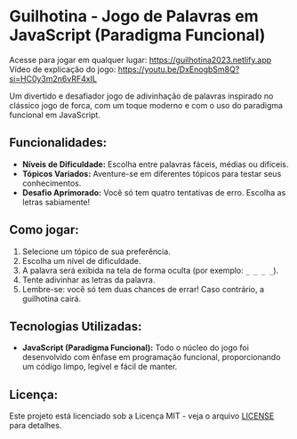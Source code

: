 # Guilhotina - Jogo de Palavras em JavaScript (Paradigma Funcional)
Acesse para jogar em qualquer lugar: https://guilhotina2023.netlify.app
Vídeo de explicação do jogo: https://youtu.be/DxEnogbSm8Q?si=HC0y3m2n6vRF4xIL

Um divertido e desafiador jogo de adivinhação de palavras inspirado no clássico jogo de forca, com um toque moderno e com o uso do paradigma funcional em JavaScript.

## Funcionalidades:

- **Níveis de Dificuldade:** Escolha entre palavras fáceis, médias ou difíceis.
- **Tópicos Variados:** Aventure-se em diferentes tópicos para testar seus conhecimentos.
- **Desafio Aprimorado:** Você só tem quatro tentativas de erro. Escolha as letras sabiamente!

## Como jogar:

1. Selecione um tópico de sua preferência.
2. Escolha um nível de dificuldade.
3. A palavra será exibida na tela de forma oculta (por exemplo: `_ _ _ _`).
4. Tente adivinhar as letras da palavra.
5. Lembre-se: você só tem duas chances de errar! Caso contrário, a guilhotina cairá.

## Tecnologias Utilizadas:

- **JavaScript (Paradigma Funcional):** Todo o núcleo do jogo foi desenvolvido com ênfase em programação funcional, proporcionando um código limpo, legível e fácil de manter.


## Licença:

Este projeto está licenciado sob a Licença MIT - veja o arquivo [LICENSE](LICENSE) para detalhes.


